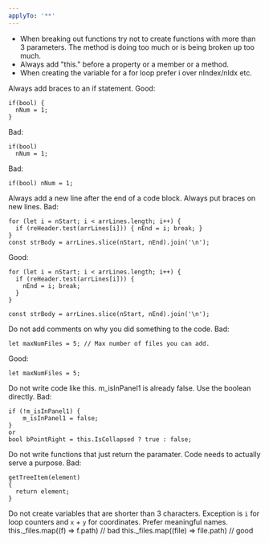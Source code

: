 ```yaml
---
applyTo: '**'
---
```


- When breaking out functions try not to create functions with more than 3 parameters. The method is doing too much or is being broken up too much.
- Always add "this." before a property or a member or a method.
- When creating the variable for a for loop prefer i over nIndex/nIdx etc.

Always add braces to an if statement. 
Good:
```
if(bool) {
  nNum = 1;
}
```
Bad:
```
if(bool)
  nNum = 1;
```
Bad:
```
if(bool) nNum = 1;
```

Always add a new line after the end of a code block. Always put braces on new lines.
Bad:
```
for (let i = nStart; i < arrLines.length; i++) {
  if (reHeader.test(arrLines[i])) { nEnd = i; break; }
}
const strBody = arrLines.slice(nStart, nEnd).join('\n');
```

Good:
```
for (let i = nStart; i < arrLines.length; i++) {
  if (reHeader.test(arrLines[i])) { 
    nEnd = i; break; 
  }
}

const strBody = arrLines.slice(nStart, nEnd).join('\n');
```

Do not add comments on why you did something to the code.
Bad:
```
let maxNumFiles = 5; // Max number of files you can add.
```
Good:
```
let maxNumFiles = 5;
```

Do not write code like this. m_isInPanel1 is already false. Use the boolean directly.
Bad:
```
if (!m_isInPanel1) {
    m_isInPanel1 = false;
}
or 
bool bPointRight = this.IsCollapsed ? true : false;
```

Do not write functions that just return the paramater. Code needs to actually serve a purpose.
Bad:
```
getTreeItem(element)
{
  return element;
}
```

Do not create variables that are shorter than 3 characters. Exception is `i` for loop counters and `x` + `y` for coordinates. Prefer meaningful names.
this._files.map((f) => f.path) // bad
this._files.map((file) => file.path) // good
